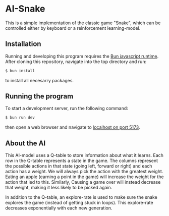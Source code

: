 # AI-Snake

This is a simple implementation of the classic game "Snake", which can be controlled either by keyboard or a reinforcement learning-model.

## Installation

Running and developing this program requires the [Bun javascript runtime](https://github.com/oven-sh/bun). After cloning this repository, navigate into the top directory and run:

```bash
$ bun install
```

to install all necesarry packages.

## Running the program

To start a development server, run the following command:

```bash
$ bun run dev
```

then open a web browser and navigate to [localhost on port 5173](http://localhost:5173).

## About the AI

This AI-model uses a Q-table to store information about what it learns. Each row in the Q-table represents a state in the game. The columns represent the possible actions in that state (going left, forward or right) and each action has a weight. We will always pick the action with the greatest weight. Eating an apple (earning a point in the game) will increase the weight for the action that led to this. Similarly, Causing a game over will instead decrease that weight, making it less likely to be picked again.

In addition to the Q-table, an explore-rate is used to make sure the snake explores the game (instead of getting stuck in loops). This explore-rate decreases exponentially with each new generation.
